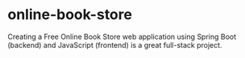 # online-book-store
Creating a Free Online Book Store web application using Spring Boot (backend) and JavaScript (frontend) is a great full-stack project.
